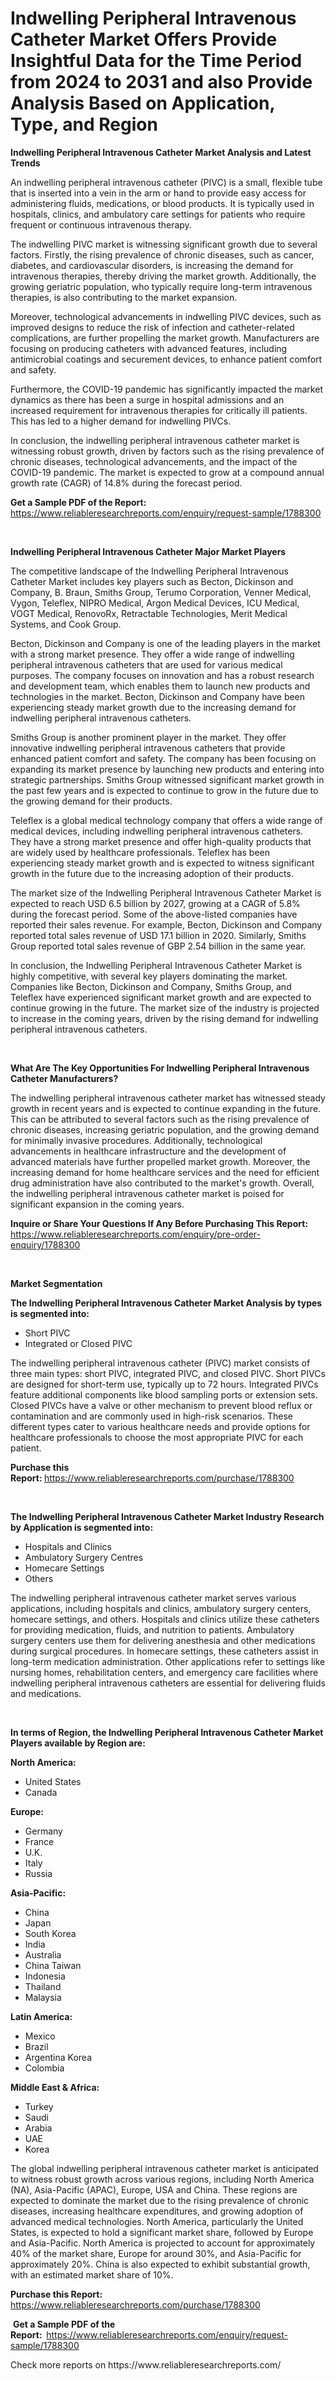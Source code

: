 <p><h1>Indwelling Peripheral Intravenous Catheter Market Offers Provide Insightful Data for the Time Period from 2024 to 2031 and also Provide Analysis Based on Application, Type, and Region</h1></p><p><strong>Indwelling Peripheral Intravenous Catheter Market Analysis and Latest Trends</strong></p>
<p><p>An indwelling peripheral intravenous catheter (PIVC) is a small, flexible tube that is inserted into a vein in the arm or hand to provide easy access for administering fluids, medications, or blood products. It is typically used in hospitals, clinics, and ambulatory care settings for patients who require frequent or continuous intravenous therapy.</p><p>The indwelling PIVC market is witnessing significant growth due to several factors. Firstly, the rising prevalence of chronic diseases, such as cancer, diabetes, and cardiovascular disorders, is increasing the demand for intravenous therapies, thereby driving the market growth. Additionally, the growing geriatric population, who typically require long-term intravenous therapies, is also contributing to the market expansion.</p><p>Moreover, technological advancements in indwelling PIVC devices, such as improved designs to reduce the risk of infection and catheter-related complications, are further propelling the market growth. Manufacturers are focusing on producing catheters with advanced features, including antimicrobial coatings and securement devices, to enhance patient comfort and safety.</p><p>Furthermore, the COVID-19 pandemic has significantly impacted the market dynamics as there has been a surge in hospital admissions and an increased requirement for intravenous therapies for critically ill patients. This has led to a higher demand for indwelling PIVCs.</p><p>In conclusion, the indwelling peripheral intravenous catheter market is witnessing robust growth, driven by factors such as the rising prevalence of chronic diseases, technological advancements, and the impact of the COVID-19 pandemic. The market is expected to grow at a compound annual growth rate (CAGR) of 14.8% during the forecast period.</p></p>
<p><strong>Get a Sample PDF of the Report:&nbsp;</strong> <a href="https://www.reliableresearchreports.com/enquiry/request-sample/1788300">https://www.reliableresearchreports.com/enquiry/request-sample/1788300</a></p>
<p>&nbsp;</p>
<p><strong>Indwelling Peripheral Intravenous Catheter Major Market Players</strong></p>
<p><p>The competitive landscape of the Indwelling Peripheral Intravenous Catheter Market includes key players such as Becton, Dickinson and Company, B. Braun, Smiths Group, Terumo Corporation, Venner Medical, Vygon, Teleflex, NIPRO Medical, Argon Medical Devices, ICU Medical, VOGT Medical, RenovoRx, Retractable Technologies, Merit Medical Systems, and Cook Group.</p><p>Becton, Dickinson and Company is one of the leading players in the market with a strong market presence. They offer a wide range of indwelling peripheral intravenous catheters that are used for various medical purposes. The company focuses on innovation and has a robust research and development team, which enables them to launch new products and technologies in the market. Becton, Dickinson and Company have been experiencing steady market growth due to the increasing demand for indwelling peripheral intravenous catheters.</p><p>Smiths Group is another prominent player in the market. They offer innovative indwelling peripheral intravenous catheters that provide enhanced patient comfort and safety. The company has been focusing on expanding its market presence by launching new products and entering into strategic partnerships. Smiths Group witnessed significant market growth in the past few years and is expected to continue to grow in the future due to the growing demand for their products.</p><p>Teleflex is a global medical technology company that offers a wide range of medical devices, including indwelling peripheral intravenous catheters. They have a strong market presence and offer high-quality products that are widely used by healthcare professionals. Teleflex has been experiencing steady market growth and is expected to witness significant growth in the future due to the increasing adoption of their products.</p><p>The market size of the Indwelling Peripheral Intravenous Catheter Market is expected to reach USD 6.5 billion by 2027, growing at a CAGR of 5.8% during the forecast period. Some of the above-listed companies have reported their sales revenue. For example, Becton, Dickinson and Company reported total sales revenue of USD 17.1 billion in 2020. Similarly, Smiths Group reported total sales revenue of GBP 2.54 billion in the same year.</p><p>In conclusion, the Indwelling Peripheral Intravenous Catheter Market is highly competitive, with several key players dominating the market. Companies like Becton, Dickinson and Company, Smiths Group, and Teleflex have experienced significant market growth and are expected to continue growing in the future. The market size of the industry is projected to increase in the coming years, driven by the rising demand for indwelling peripheral intravenous catheters.</p></p>
<p>&nbsp;</p>
<p><strong>What Are The Key Opportunities For Indwelling Peripheral Intravenous Catheter Manufacturers?</strong></p>
<p><p>The indwelling peripheral intravenous catheter market has witnessed steady growth in recent years and is expected to continue expanding in the future. This can be attributed to several factors such as the rising prevalence of chronic diseases, increasing geriatric population, and the growing demand for minimally invasive procedures. Additionally, technological advancements in healthcare infrastructure and the development of advanced materials have further propelled market growth. Moreover, the increasing demand for home healthcare services and the need for efficient drug administration have also contributed to the market's growth. Overall, the indwelling peripheral intravenous catheter market is poised for significant expansion in the coming years.</p></p>
<p><strong>Inquire or Share Your Questions If Any Before Purchasing This Report:</strong> <a href="https://www.reliableresearchreports.com/enquiry/pre-order-enquiry/1788300">https://www.reliableresearchreports.com/enquiry/pre-order-enquiry/1788300</a></p>
<p>&nbsp;</p>
<p><strong>Market Segmentation</strong></p>
<p><strong>The Indwelling Peripheral Intravenous Catheter Market Analysis by types is segmented into:</strong></p>
<p><ul><li>Short PIVC</li><li>Integrated or Closed PIVC</li></ul></p>
<p><p>The indwelling peripheral intravenous catheter (PIVC) market consists of three main types: short PIVC, integrated PIVC, and closed PIVC. Short PIVCs are designed for short-term use, typically up to 72 hours. Integrated PIVCs feature additional components like blood sampling ports or extension sets. Closed PIVCs have a valve or other mechanism to prevent blood reflux or contamination and are commonly used in high-risk scenarios. These different types cater to various healthcare needs and provide options for healthcare professionals to choose the most appropriate PIVC for each patient.</p></p>
<p><strong>Purchase this Report:&nbsp;</strong><a href="https://www.reliableresearchreports.com/purchase/1788300">https://www.reliableresearchreports.com/purchase/1788300</a></p>
<p>&nbsp;</p>
<p><strong>The Indwelling Peripheral Intravenous Catheter Market Industry Research by Application is segmented into:</strong></p>
<p><ul><li>Hospitals and Clinics</li><li>Ambulatory Surgery Centres</li><li>Homecare Settings</li><li>Others</li></ul></p>
<p><p>The indwelling peripheral intravenous catheter market serves various applications, including hospitals and clinics, ambulatory surgery centers, homecare settings, and others. Hospitals and clinics utilize these catheters for providing medication, fluids, and nutrition to patients. Ambulatory surgery centers use them for delivering anesthesia and other medications during surgical procedures. In homecare settings, these catheters assist in long-term medication administration. Other applications refer to settings like nursing homes, rehabilitation centers, and emergency care facilities where indwelling peripheral intravenous catheters are essential for delivering fluids and medications.</p></p>
<p>&nbsp;</p>
<p><strong>In terms of Region, the Indwelling Peripheral Intravenous Catheter Market Players available by Region are:</strong></p>
<p>
    <p> <strong> North America: </strong>
        <ul>
            <li>United States</li>
            <li>Canada</li>
        </ul>
        </p> 
    <p> <strong> Europe: </strong>
        <ul>
            <li>Germany</li>
            <li>France</li>
            <li>U.K.</li>
            <li>Italy</li>
            <li>Russia</li>
        </ul>
        </p> 
    <p> <strong> Asia-Pacific: </strong>
        <ul>
            <li>China</li>
            <li>Japan</li>
            <li>South Korea</li>
            <li>India</li>
            <li>Australia</li>
            <li>China Taiwan</li>
            <li>Indonesia</li>
            <li>Thailand</li>
            <li>Malaysia</li>
        </ul>
        </p> 
    <p> <strong> Latin America: </strong>
        <ul>
            <li>Mexico</li>
            <li>Brazil</li>
            <li>Argentina Korea</li>
            <li>Colombia</li>
        </ul>
        </p> 
    <p> <strong> Middle East & Africa: </strong>
        <ul>
            <li>Turkey</li>
            <li>Saudi</li>
            <li>Arabia</li>
            <li>UAE</li>
            <li>Korea</li>
        </ul>
    </p>
    </p>
<p><p>The global indwelling peripheral intravenous catheter market is anticipated to witness robust growth across various regions, including North America (NA), Asia-Pacific (APAC), Europe, USA and China. These regions are expected to dominate the market due to the rising prevalence of chronic diseases, increasing healthcare expenditures, and growing adoption of advanced medical technologies. North America, particularly the United States, is expected to hold a significant market share, followed by Europe and Asia-Pacific. North America is projected to account for approximately 40% of the market share, Europe for around 30%, and Asia-Pacific for approximately 20%. China is also expected to exhibit substantial growth, with an estimated market share of 10%.</p></p>
<p><strong>Purchase this Report: </strong><a href="https://www.reliableresearchreports.com/purchase/1788300">https://www.reliableresearchreports.com/purchase/1788300</a></p>
<p>&nbsp;<strong>Get a Sample PDF of the Report:&nbsp;&nbsp;</strong><a href="https://www.reliableresearchreports.com/enquiry/request-sample/1788300">https://www.reliableresearchreports.com/enquiry/request-sample/1788300</a></p>
<p><strong></strong></p>
<p>Check more reports on https://www.reliableresearchreports.com/</p>